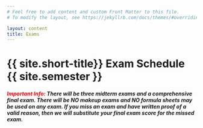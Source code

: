 ```yaml
---
# Feel free to add content and custom Front Matter to this file.
# To modify the layout, see https://jekyllrb.com/docs/themes/#overriding-theme-defaults

layout: content
title: Exams
---
```


# {{ site.short-title}} Exam Schedule {{ site.semester }}
##### <b style="color:red;">Important Info:</b> There will be three midterm exams and a comprehensive final exam. There will be NO makeup exams and NO formula sheets may be used on any exam. If you miss an exam and have written proof of a valid reason, then we will substitute your final exam score for the missed exam.
